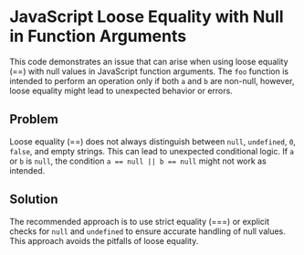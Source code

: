 # JavaScript Loose Equality with Null in Function Arguments
This code demonstrates an issue that can arise when using loose equality (==) with null values in JavaScript function arguments.  The `foo` function is intended to perform an operation only if both `a` and `b` are non-null, however, loose equality might lead to unexpected behavior or errors.

## Problem
Loose equality (==) does not always distinguish between `null`, `undefined`, `0`, `false`, and empty strings. This can lead to unexpected conditional logic.  If `a` or `b` is `null`, the condition `a == null || b == null` might not work as intended.

## Solution
The recommended approach is to use strict equality (===) or explicit checks for `null` and `undefined` to ensure accurate handling of null values. This approach avoids the pitfalls of loose equality.
